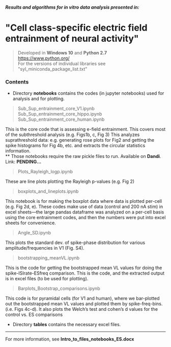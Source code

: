 #### *Results and algorithms for in vitro data analysis presented in:*
# "Cell class-specific electric field entrainment of neural activity"

> Developed in **Windows 10** and **Python 2.7**<br />
> https://www.python.org/<br />
> For the versions of individual libraries see "syl_miniconda_package_list.txt"

### Contents

* Directory **notebooks** contains the codes (in jupyter notebooks) used for analysis and for plotting.<br />
> Sub_Sup_entrainment_core_V1.ipynb<br />
> Sub_Sup_entrainment_core_hippo.ipynb<br />
> Sub_Sup_entrainment_core_human.ipynb<br />

This is the core code that is assessing e-field entrainment. This covers most of the subthreshold analysis (e.g. Figs1b, c, Fig 3) This analyzes suprathreshold data: e.g. generating rose plots for Fig2 and getting the spike histograms for Fig 4b, etc. and extracts the circular statistics information.<br />
** Those notebooks require the raw pickle files to run. Available on **Dandi**. Link: **PENDING...**

> Plots_Rayleigh_logp.ipynb

These are line plots plotting the Rayleigh p-values (e.g. Fig 2)

> boxplots_and_lineplots.ipynb

This notebook is for making the boxplot data where data is plotted per-cell (e.g. Fig 2d, e). These codes make use of data (control and 200 nA stim) in excel sheets—the large pandas dataframe was analyzed on a per-cell basis using the core entrainment codes, and then the numbers were put into excel sheets for convenience. 

> Angle_SD.ipynb

This plots the standard dev. of spike-phase distribution for various amplitude/frequencies in V1 (Fig. S4).

> bootstrapping_meanVL.ipynb

This is the code for getting the bootstrapped mean VL values for doing the spike-ISIrate-ESfreq comparison. This is the code, and the extracted output is in excel files (to be used for plotting). 

> Barplots_Bootstrap_comparisons.ipynb

This code is for pyramidal cells (for V1 and human), where we bar-plotted out the bootstrapped mean VL values and plotted them by spike-freq-bins. (i.e. Figs 4c-d). It also plots the Welch’s test and cohen’s d values for the control vs. ES comparisons

* Directory **tables** contains the necessary excel files.
***

For more information, see **Intro_to_files_notebooks_ES.docx**

